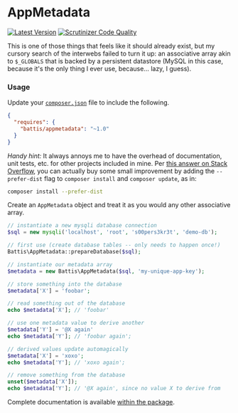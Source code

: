 # AppMetadata

[![Latest Version](https://img.shields.io/packagist/v/battis/appmetadata.svg)](https://packagist.org/packages/battis/appmetadata)
[![Scrutinizer Code Quality](https://scrutinizer-ci.com/g/battis/appmetadata/badges/quality-score.png?b=master)](https://scrutinizer-ci.com/g/battis/appmetadata/?branch=master)

This is one of those things that feels like it should already exist, but my cursory search of the interwebs failed to turn it up:
an associative array akin to `$_GLOBALS` that is backed by a persistent datastore (MySQL in this case, because it's the only
thing I ever use, because… lazy, I guess).

### Usage

Update your [`composer.json`](https://getcomposer.org) file to include the following.

```JSON
{
  "requires": {
    "battis/appmetadata": "~1.0"
  }
}
```

*Handy hint:* It always annoys me to have the overhead of documentation, unit tests, etc. for other projects included in mine. Per [this answer on Stack Overflow](http://stackoverflow.com/a/17069547), you can actually buy some small improvement by adding the `--prefer-dist` flag to `composer install` and `composer update`, as in:

```BASH
composer install --prefer-dist
```

Create an `AppMetadata` object and treat it as you would any other associative array.

```PHP
// instantiate a new mysqli database connection
$sql = new mysqli('localhost', 'root', 's00pers3kr3t', 'demo-db');

// first use (create database tables -- only needs to happen once!)
Battis\AppMetadata::prepareDatabase($sql);

// instantiate our metadata array
$metadata = new Battis\AppMetadata($sql, 'my-unique-app-key');

// store something into the database
$metadata['X'] = 'foobar';

// read something out of the database
echo $metadata['X']; // 'foobar'

// use one metadata value to derive another
$metadata['Y'] = '@X again'
echo $metadata['Y']; // 'foobar again';

// derived values update automagically
$metadata['X'] = 'xoxo';
echo $metadata['Y']; // 'xoxo again';

// remove something from the database
unset($metadata['X']);
echo $metadata['Y']; // '@X again', since no value X to derive from
```

Complete documentation is available [within the package](http://htmlpreview.github.io/?https://github.com/battis/appmetadata/blob/master/doc/index.html).
